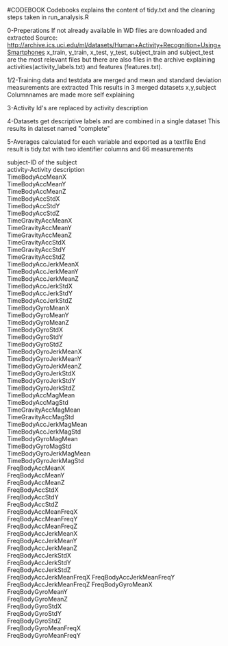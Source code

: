 #CODEBOOK
Codebooks explains the content of tidy.txt and the cleaning steps taken in run_analysis.R

0-Preperations 
If not already available in WD files are downloaded and extracted
Source: http://archive.ics.uci.edu/ml/datasets/Human+Activity+Recognition+Using+Smartphones 
x_train, y_train, x_test, y_test, subject_train and subject_test are the most relevant files 
but there are also files in the archive explaining activities(activity_labels.txt) and features (features.txt).

1/2-Training data and testdata are merged and mean and standard deviation measurements are extracted
This results in 3 merged datasets x,y,subject 
Columnnames are made more self explaining 

3-Activity Id's are replaced by activity description

4-Datasets get descriptive labels and are combined in a single dataset 
This results in dateset named "complete"

5-Averages calculated for each variable and exported as a textfile
End result is tidy.txt with two identifier columns and 66 measurements

subject-ID of the subject          
activity-Activity description	
TimeBodyAccMeanX        
TimeBodyAccMeanY         
TimeBodyAccMeanZ         
TimeBodyAccStdX         
TimeBodyAccStdY          
TimeBodyAccStdZ          
TimeGravityAccMeanX     
TimeGravityAccMeanY      
TimeGravityAccMeanZ      
TimeGravityAccStdX      
TimeGravityAccStdY       
TimeGravityAccStdZ       
TimeBodyAccJerkMeanX    
TimeBodyAccJerkMeanY     
TimeBodyAccJerkMeanZ     
TimeBodyAccJerkStdX     
TimeBodyAccJerkStdY      
TimeBodyAccJerkStdZ      
TimeBodyGyroMeanX       
TimeBodyGyroMeanY        
TimeBodyGyroMeanZ        
TimeBodyGyroStdX        
TimeBodyGyroStdY         
TimeBodyGyroStdZ         
TimeBodyGyroJerkMeanX   
TimeBodyGyroJerkMeanY    
TimeBodyGyroJerkMeanZ    
TimeBodyGyroJerkStdX    
TimeBodyGyroJerkStdY     
TimeBodyGyroJerkStdZ     
TimeBodyAccMagMean      
TimeBodyAccMagStd        
TimeGravityAccMagMean    
TimeGravityAccMagStd    
TimeBodyAccJerkMagMean   
TimeBodyAccJerkMagStd    
TimeBodyGyroMagMean     
TimeBodyGyroMagStd       
TimeBodyGyroJerkMagMean  
TimeBodyGyroJerkMagStd  
FreqBodyAccMeanX         
FreqBodyAccMeanY         
FreqBodyAccMeanZ        
FreqBodyAccStdX          
FreqBodyAccStdY          
FreqBodyAccStdZ         
FreqBodyAccMeanFreqX     
FreqBodyAccMeanFreqY     
FreqBodyAccMeanFreqZ    
FreqBodyAccJerkMeanX     
FreqBodyAccJerkMeanY     
FreqBodyAccJerkMeanZ    
FreqBodyAccJerkStdX      
FreqBodyAccJerkStdY      
FreqBodyAccJerkStdZ     
FreqBodyAccJerkMeanFreqX 
FreqBodyAccJerkMeanFreqY 
FreqBodyAccJerkMeanFreqZ
FreqBodyGyroMeanX        
FreqBodyGyroMeanY        
FreqBodyGyroMeanZ       
FreqBodyGyroStdX         
FreqBodyGyroStdY         
FreqBodyGyroStdZ        
FreqBodyGyroMeanFreqX    
FreqBodyGyroMeanFreqY   
